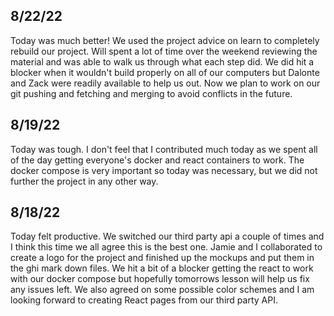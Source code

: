 ## 8/22/22
Today was much better! We used the project advice on learn to completely rebuild our project. Will spent a lot of time over the weekend reviewing the material and was able to walk us through what each step did. We did hit a blocker when it wouldn't build properly on all of our computers but Dalonte and Zack were readily available to help us out. Now we plan to work on our git pushing and fetching and merging to avoid conflicts in the future.

## 8/19/22
Today was tough. I don't feel that I contributed much today as we spent all of the day getting everyone's docker and react containers to work. The docker compose is very important so today was necessary, but we did not further the project in any other way.


## 8/18/22
Today felt productive. We switched our third party api a couple of times and I think this time we all agree this is the best one. Jamie and I collaborated to create a logo for the project and finished up the mockups and put them in the ghi mark down files. We hit a bit of a blocker getting the react to work with our docker compose but hopefully tomorrows lesson will help us fix any issues left. We also agreed on some possible color schemes and I am looking forward to creating React pages from our third party API.

